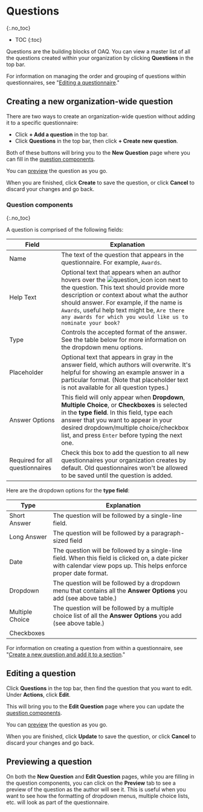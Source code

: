 # Questions
{:.no_toc}

- TOC
{:toc}

Questions are the building blocks of OAQ. You can view a master list of all the questions created within your organization by clicking **Questions** in the top bar.

For information on managing the order and grouping of questions within questionnaires, see "[Editing a questionnaire](LINK)."

## Creating a new organization-wide question

There are two ways to create an organization-wide question without adding it to a specific questionnaire:

* Click **+ Add a question** in the top bar.
* Click **Questions** in the top bar, then click **+ Create new question**.

Both of these buttons will bring you to the **New Question** page where you can fill in the [question components](LINK).

You can [preview](LINK) the question as you go.

When you are finished, click **Create** to save the question, or click **Cancel** to discard your changes and go back.

### Question components
{:.no_toc}

A question is comprised of the following fields:

|Field|Explanation|
|--|--|
|Name|The text of the question that appears in the questionnaire. For example, `Awards`.|
|Help Text|Optional text that appears when an author hovers over the ![question_icon](/docs/assets/question_icon.png) icon next to the question. This text should provide more description or context about what the author should answer. For example, if the name is `Awards`, useful help text might be, `Are there any awards for which you would like us to nominate your book?`|
|Type|Controls the accepted format of the answer. See the table below for more information on the dropdown menu options.|
|Placeholder|Optional text that appears in gray in the answer field, which authors will overwrite. It's helpful for showing an example answer in a particular format. (Note that placeholder text is not available for all question types.)|
|Answer Options|This field will only appear when **Dropdown**, **Multiple Choice**, or **Checkboxes** is selected in the **type field**. In this field, type each answer that you want to appear in your desired dropdown/multiple choice/checkbox list, and press `Enter` before typing the next one.|
|Required for all questionnaires|Check this box to add the question to all new questionnaires your organization creates by default. Old questionnaires won't be allowed to be saved until the question is added.|

Here are the dropdown options for the **type field**:

|Type|Explanation|
|--|--|
|Short Answer|The question will be followed by a single-line field.|
|Long Answer|The question will be followed by a paragraph-sized field|
|Date|The question will be followed by a single-line field. When this field is clicked on, a date picker with calendar view pops up. This helps enforce proper date format.|
|Dropdown|The question will be followed by a dropdown menu that contains all the **Answer Options** you add (see above table.)|
|Multiple Choice|The question will be followed by a multiple choice list of all the **Answer Options** you add (see above table.)|
|Checkboxes||The question will be followed by a checkbox list of all the **Answer Options** you add (see above table.)|

For information on creating a question from within a questionnaire, see "[Create a new question and add it to a section](LINK)."

## Editing a question

Click **Questions** in the top bar, then find the question that you want to edit. Under **Actions**, click **Edit**.

This will bring you to the **Edit Question** page where you can update the [question components](LINK).

You can [preview](LINK) the question as you go.

When you are finished, click **Update** to save the question, or click **Cancel** to discard your changes and go back.

## Previewing a question

On both the **New Question** and **Edit Question** pages, while you are filling in the question components, you can click on the **Preview** tab to see a preview of the question as the author will see it. This is useful when you want to see how the formatting of dropdown menus, multiple choice lists, etc. will look as part of the questionnaire.
